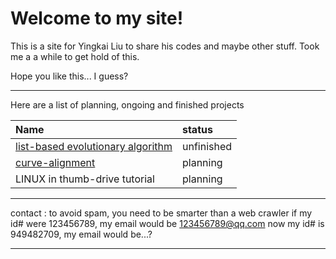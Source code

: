 # Welcome to my site!


This is a site for Yingkai Liu to share his codes and maybe other stuff.
Took me a a while to get hold of this.

Hope you like this... I guess?

----------
Here are a list of planning, ongoing and finished projects

|Name     |  status|
|:------- |   :--- |
|[list-based evolutionary algorithm][1] |  unfinished |
|[curve-alignment][2]      |  planning  |
|LINUX in thumb-drive tutorial | planning |


[1]:https://github.com/yk-liu/list-based-evolutionary-algorithm
[2]:https://github.com/yk-liu/curve-alignment

------------
contact :
to avoid spam, you need to be smarter than a web crawler
if my id# were 123456789, my email would be 123456789@qq.com
now my id# is 949482709, my email would be...?

----

